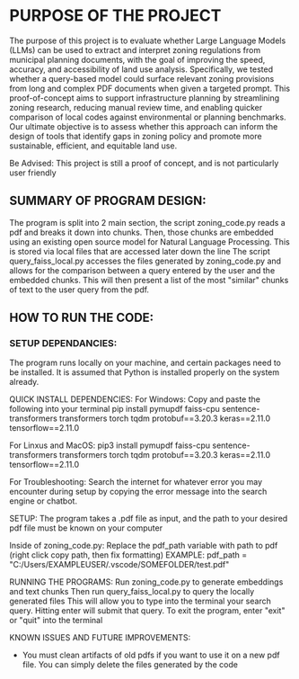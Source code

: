 # PURPOSE OF THE PROJECT
The purpose of this project is to evaluate whether Large Language Models (LLMs) can be used to extract and interpret zoning regulations from municipal planning documents, with the goal of improving the speed, accuracy, and accessibility of land use analysis. Specifically, we tested whether a query-based model could surface relevant zoning provisions from long and complex PDF documents when given a targeted prompt. This proof-of-concept aims to support infrastructure planning by streamlining zoning research, reducing manual review time, and enabling quicker comparison of local codes against environmental or planning benchmarks. Our ultimate objective is to assess whether this approach can inform the design of tools that identify gaps in zoning policy and promote more sustainable, efficient, and equitable land use.

Be Advised: This project is still a proof of concept, and is not particularly user friendly

## SUMMARY OF PROGRAM DESIGN:
The program is split into 2 main section, the script zoning_code.py reads a pdf and breaks it down into chunks. Then, those chunks are embedded using an existing open source model for Natural Language Processing. This is stored via local files that are accessed later down the line
The script query_faiss_local.py accesses the files generated by zoning_code.py and allows for the comparison between a query entered by the user and the embedded chunks. This will then present a list of the most "similar" chunks of text to the user query from the pdf. 

## HOW TO RUN THE CODE:

### SETUP DEPENDANCIES:
The program runs locally on your machine, and certain packages need to be installed. It is assumed that Python is installed properly on the system already.

QUICK INSTALL DEPENDENCIES:
For Windows:
Copy and paste the following into your terminal
pip install pymupdf faiss-cpu sentence-transformers transformers torch tqdm protobuf==3.20.3 keras==2.11.0 tensorflow==2.11.0

For Linxus and MacOS:
pip3 install pymupdf faiss-cpu sentence-transformers transformers torch tqdm protobuf==3.20.3 keras==2.11.0 tensorflow==2.11.0

For Troubleshooting:
Search the internet for whatever error you may encounter during setup by copying the error message into the search engine or chatbot.

SETUP:
The program takes a .pdf file as input, and the path to your desired pdf file must be known on your computer

Inside of zoning_code.py:
Replace the pdf_path variable with path to pdf (right click copy path, then fix formatting)
EXAMPLE: pdf_path = "C:/Users/EXAMPLEUSER/.vscode/SOMEFOLDER/test.pdf" 

RUNNING THE PROGRAMS:
Run zoning_code.py to generate embeddings and text chunks
Then run query_faiss_local.py to query the locally generated files
This will allow you to type into the terminal your search query. Hitting enter will submit that query. To exit the program, enter "exit" or "quit" into the terminal

KNOWN ISSUES AND FUTURE IMPROVEMENTS:
- You must clean artifacts of old pdfs if you want to use it on a new pdf file. You can simply delete the files generated by the code
